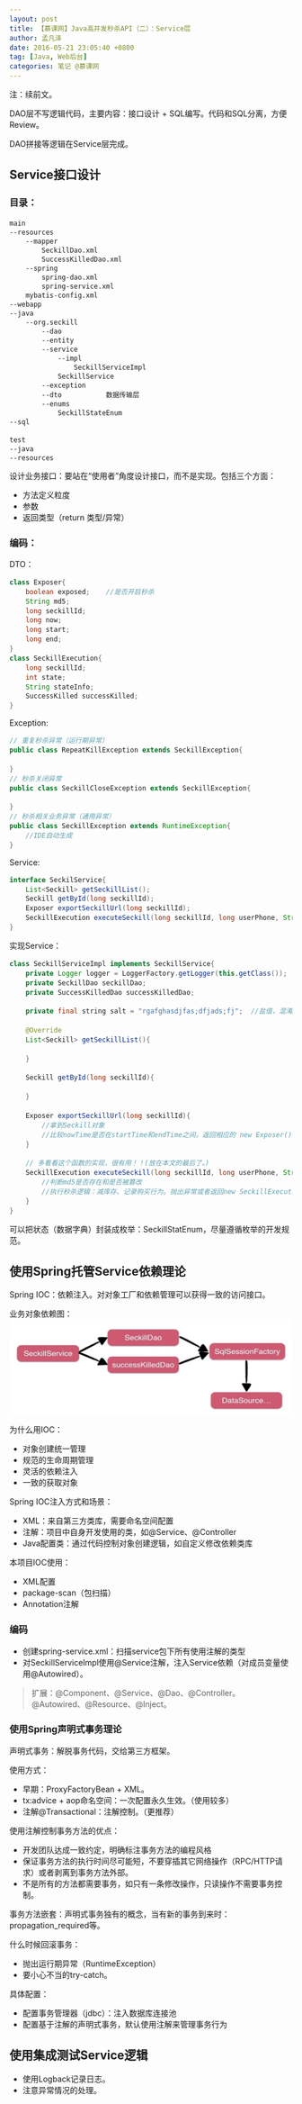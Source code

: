 ```yaml
---
layout: post
title: 【慕课网】Java高并发秒杀API（二）：Service层
author: 孟凡泽
date: 2016-05-21 23:05:40 +0800
tag: [Java, Web后台]
categories: 笔记 @慕课网
---
```


注：续前文。

DAO层不写逻辑代码，主要内容：接口设计 + SQL编写。代码和SQL分离，方便Review。

DAO拼接等逻辑在Service层完成。

## Service接口设计

### 目录：

```
main
--resources
    --mapper
        SeckillDao.xml
        SuccessKilledDao.xml
    --spring
        spring-dao.xml
        spring-service.xml
    mybatis-config.xml
--webapp
--java
    --org.seckill
        --dao
        --entity
        --service
            --impl
                SeckillServiceImpl
            SeckillService
        --exception
        --dto           数据传输层
        --enums
            SeckillStateEnum
--sql

test
--java
--resources
```

设计业务接口：要站在“使用者”角度设计接口，而不是实现。包括三个方面：

- 方法定义粒度
- 参数
- 返回类型（return 类型/异常）

### 编码：

DTO：

```java
class Exposer{
    boolean exposed;    //是否开启秒杀
    String md5;
    long seckillId;
    long now;
    long start;
    long end;
}
class SeckillExecution{
    long seckillId;
    int state;
    String stateInfo;
    SuccessKilled successKilled;
}
```

Exception:

```java
// 重复秒杀异常（运行期异常）
public class RepeatKillException extends SeckillException{
    
}
// 秒杀关闭异常
public class SeckillCloseException extends SeckillException{

}
// 秒杀相关业务异常（通用异常）
public class SeckillException extends RuntimeException{
    //IDE自动生成
}
```

Service:

```java
interface SeckilService{
    List<Seckill> getSeckillList();
    Seckill getById(long seckillId);
    Exposer exportSeckillUrl(long seckillId);
    SeckillExecution executeSeckill(long seckillId, long userPhone, String md5) throws SeckillException, RepeatKillException, SeckillCloseException;
}
```

实现Service：

```java
class SeckillServiceImpl implements SeckillService{
    private Logger logger = LoggerFactory.getLogger(this.getClass());
    private SeckillDao seckillDao;
    private SuccessKilledDao successKilledDao;
    
    private final string salt = "rgafghasdjfas;dfjads;fj";  //盐值，混淆MD5。
    
    @Override
    List<Seckill> getSeckillList(){
    
    }
    
    Seckill getById(long seckillId){
    
    }
    
    Exposer exportSeckillUrl(long seckillId){
        //拿到Seckill对象
        //比较nowTime是否在startTime和endTime之间。返回相应的 new Exposer()。
    }
    
    // 多看看这个函数的实现，很有用！！(放在本文的最后了。)
    SeckillExecution executeSeckill(long seckillId, long userPhone, String md5) throws SeckillException, RepeatKillException, SeckillCloseException{
        //判断md5是否存在和是否被篡改
        //执行秒杀逻辑：减库存、记录购买行为。抛出异常或者返回new SeckillExecution()。注意这里的try...catch和throw异常的使用。
    }
}
```

可以把状态（数据字典）封装成枚举：SeckillStatEnum，尽量遵循枚举的开发规范。

## 使用Spring托管Service依赖理论

Spring IOC：依赖注入。对对象工厂和依赖管理可以获得一致的访问接口。

业务对象依赖图：
![](/images/posts/14638488325375.jpg)

为什么用IOC：

* 对象创建统一管理
* 规范的生命周期管理
* 灵活的依赖注入
* 一致的获取对象

Spring IOC注入方式和场景：

* XML：来自第三方类库，需要命名空间配置
* 注解：项目中自身开发使用的类，如@Service、@Controller
* Java配置类：通过代码控制对象创建逻辑，如自定义修改依赖类库

本项目IOC使用：

* XML配置
* package-scan（包扫描）
* Annotation注解

### 编码

* 创建spring-service.xml：扫描service包下所有使用注解的类型
* 对SeckillServiceImpl使用@Service注解，注入Service依赖（对成员变量使用@Autowired）。

> 扩展：@Component、@Service、@Dao、@Controller。@Autowired、@Resource、@Inject。

### 使用Spring声明式事务理论

声明式事务：解脱事务代码，交给第三方框架。

使用方式：

* 早期：ProxyFactoryBean + XML。
* tx:advice + aop命名空间：一次配置永久生效。（使用较多）
* 注解@Transactional：注解控制。（更推荐）

使用注解控制事务方法的优点：

* 开发团队达成一致约定，明确标注事务方法的编程风格
* 保证事务方法的执行时间尽可能短，不要穿插其它网络操作（RPC/HTTP请求）或者剥离到事务方法外部。
* 不是所有的方法都需要事务，如只有一条修改操作，只读操作不需要事务控制。

事务方法嵌套：声明式事务独有的概念，当有新的事务到来时：propagation_required等。

什么时候回滚事务：

* 抛出运行期异常（RuntimeException）
* 要小心不当的try-catch。

具体配置：

* 配置事务管理器（jdbc）：注入数据库连接池
* 配置基于注解的声明式事务，默认使用注解来管理事务行为

## 使用集成测试Service逻辑

- 使用Logback记录日志。
- 注意异常情况的处理。


